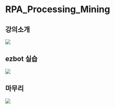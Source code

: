 # RPA_Processing_Mining
<h2>강의소개</h2>
<image src="https://user-images.githubusercontent.com/46181195/127307579-b6e754ab-b3c2-40fa-a8ca-cd8a70978c2c.png"></image>
<h2>ezbot 실습</h2>
<image src="https://user-images.githubusercontent.com/46181195/127307293-0b78712f-1307-47d8-abcf-078924e4f6e2.png"></image>
<h2>마무리</h2>
<image src="https://user-images.githubusercontent.com/46181195/127310062-e74d38df-59a5-45bb-8979-c24ae70d9069.png"></image>
